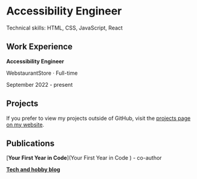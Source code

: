 # Accessibility Engineer

Technical skills: HTML, CSS, JavaScript, React

## Work Experience

**Accessibility Engineer**

WebstaurantStore · Full-time

September 2022 - present


## Projects

If you prefer to view my projects outside of GitHub, visit the [projects page on my website](https://www.caseyocampo.com/projects). 

## Publications

[**Your First Year in Code**](Your First Year in Code
) - co-author

[**Tech and hobby blog**](https://www.caseyocampo.com/)
